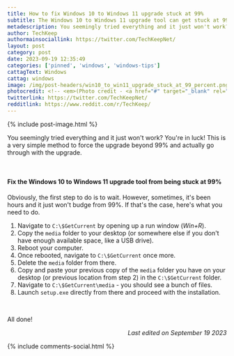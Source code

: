 ```yaml
---
title: How to fix Windows 10 to Windows 11 upgrade stuck at 99%
subtitle: The Windows 10 to Windows 11 upgrade tool can get stuck at 99% and will remain there forever. Sometimes, even rebooting and restarting the process altogether won't work.
metadescription: You seemingly tried everything and it just won't work? You're in luck! This is a very simple method to force the upgrade beyond 99% and actually go through with the upgrade.
author: TechKeep
authormainsociallink: https://twitter.com/TechKeepNet/
layout: post
category: post
date: 2023-09-19 12:35:49
categories: ['pinned', 'windows', 'windows-tips']
cattagText: Windows
cattag: windows
image: /img/post-headers/win10_to_win11_upgrade_stuck_at_99_percent.png
photocredit: <!-- <em>(Photo credit - <a href="#" target="_blank" rel="noreferrer noopener">TechKeep</a>)</em> -->
twitterlink: https://twitter.com/TechKeepNet/
redditlink: https://www.reddit.com/r/TechKeep/
---
```


{% include post-image.html %}

<p>You seemingly tried everything and it just won't work? You're in luck! This is a very simple method to force the upgrade beyond 99% and actually go through with the upgrade.</p>

&nbsp;

<h4>Fix the Windows 10 to Windows 11 upgrade tool from being stuck at 99%</h4>

<p>Obviously, the first step to do is to wait. However, sometimes, it's been hours and it just won't budge from 99%. If that's the case, here's what you need to do.</p>
 

<ol class="ol-li-separation">
	<li>Navigate to <code>C:\$GetCurrent</code> by opening up a run window (<em>Win+R</em>).</li>
	<li>Copy the <code>media</code> folder to your desktop (or somewhere else if you don't have enough available space, like a USB drive).</li>
	<li>Reboot your computer.</li>
	<li>Once rebooted, navigate to <code>C:\$GetCurrent</code> once more.</li>
	<li>Delete the <code>media</code> folder from there.</li>
	<li>Copy and paste your previous copy of the <code>media</code> folder you have on your desktop (or previous location from step 2) in the <code>C:\$GetCurrent</code> folder.</li>
	<li>Navigate to <code>C:\$GetCurrent\media</code> - you should see a bunch of files.</li>
	<li>Launch <code>setup.exe</code> directly from there and proceed with the installation.</li>
</ol>

&nbsp;

<p>All done!</p>

<p style="font-style:italic;text-align:right;" class="last-edited-date">Last edited on September 19 2023</p>

{% include comments-social.html %}